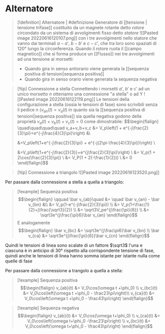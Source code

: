 # Alternatore
>[!definition] Alternatore | #definizione
>Generatore di [[tensione | tensione trifase]] costituito da un magnete rotante detto *rotore* circondato da un sistema di avvolgimenti fisso detto *statore*
>![[Pasted image 20220616120107.png]]
>con i tre avvolgimenti nello statore che vanno dai terminali $a - a'$, $b -b'$ e $c-c'$, che tra loro sono spaziati di 120° lungo la circonferenza.
>Quando il rotore ruota il [[campo magnetico]] che si forma produce un [[Flusso]] nei tre avvolgimenti ad una tensione ai morsetti:
> - Quando gira in senso antiorario viene generata la [[sequenza positiva di tensioni|sequenza positiva]]
> - Quando gira in senso orario viene generata la sequenza negativa


>[!tip] Connessione a stella
>Connettendo i morsetti $a',\ b'$ e $c'$ ad un unico morsetto $n$ otteniamo una connessione "a stella" o ad Y
>![[Pasted image 20220616122119.png]]
>Le tensioni della configurazione a stella (ossia le tensioni di fase) sono scrivibili senza il pedice n ($v_{an}(t) = v_a(t$) in quanto sia la [[sequenza positiva di tensioni|sequenza positiva]] sia quella negativa godono della proprietà $v_a(t) + v_b(t) + v_c(t) = 0$ come dimostrabile:
>$$\begin{flalign}
>\quad\quad\quad\quad v_a+v_b+v_c &= V_p\left(1 + e^{-j\frac{2}{3}\pi}+e^{-j\frac{4}{3}\pi}\right) &\\
>
>&=V_p\left(1+e^{-j\frac{2}{3}\pi} + e^{-j(2\pi-\frac{4}{3}\pi)}\right) \\
>
>&=V_p\left(1+e^{-j\frac{2}{3}}+e^{j\frac{2}{3}\pi}\right) \\
>&= V_p(1 + 2\cos(\frac{2}{3}\pi)) \\
>&= V_P(1 + 2(-\frac{1}{2})) \\
>&= 0
>\end{flalign}$$


>[!tip] Connessione a triangolo
>![[Pasted image 20220616123520.png]]


Per passare dalla connessione a stella a quella a triangolo:
>[!example] Sequenza positiva
>$$\begin{flalign}
 > \qquad \bar v_{ab}\quad &= \quad \bar v_{an} - \bar v_{bn} &\\
 > &= V_p(1-e^{-j\frac{2}{3}\pi}) \\
 > &= V_p(1+\frac{1}{2}+j\frac{\sqrt3}{2}) \\
 > &= \sqrt3V_pe^{j\frac{\pi}{6}} \\
 > &= \sqrt3e^{j\frac{\pi}6}\bar v_{an}
>\end{flalign}$$
E analogamente
>$$\begin{flalign}
 >\bar v_{bc} &= \sqrt3e^{j\frac\pi6}\bar v_{bn} \\
 >\bar v_{ca} &= \sqrt3e^{j\frac{\pi}{6}}\bar v_{cn}
 >\end{flalign}$$

Quindi le tensioni di linea sono scalate di un fattore $\sqrt3$ l'una e ciascuna è in anticipo di $30°$ rispetto alla corrispondente tensione di fase, quindi anche le tensioni di linea hanno somma istante per istante nulla come quelle di fase


Per passare dalla connessione a trangolo a quella a stella:
>[!example] Sequenza positiva
>$$\begin{flalign}
 >v_{ab}(t) &= V_0\cos(\omega t +\phi_0) \\
 >v_{bc}(t) &= V_0\cos\left(\omega t +\phi_0 - \frac23\pi\right)\\
 >v_{ca}(t) &= V_0\cos\left(\omega t +\phi_0 - \frac43\pi\right) 
>\end{flalign}$$


>[!example] Sequenza negativa
>$$\begin{flalign}
 >v_{ab}(t) &= V_0\cos(\omega t+\phi_0) \\
 >v_{ca}(t) &= V_0\cos\left(\omega t+\phi_0 -\frac23\pi\right) \\
 >v_{bc}(t) &= V_0\cos\left(\omega t+\phi_0 - \frac43\pi\right)
>\end{flalign}$$